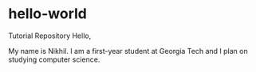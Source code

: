 # hello-world
Tutorial Repository
Hello,

My name is Nikhil. I am a first-year student at Georgia Tech and I plan on studying computer science.
